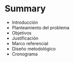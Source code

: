 # Summary

* Introducción
* Planteamiento del problema
* Objetivos
* Justificación
* Marco referencial
* Diseño metodológico
* Cronograma

